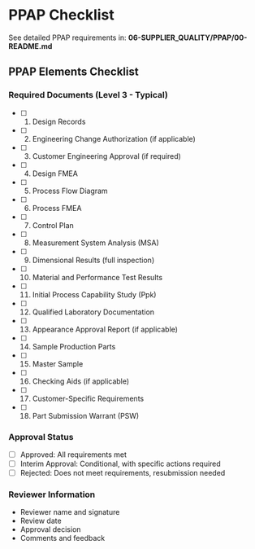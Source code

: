 # PPAP Checklist

See detailed PPAP requirements in:
**06-SUPPLIER_QUALITY/PPAP/00-README.md**

## PPAP Elements Checklist

### Required Documents (Level 3 - Typical)
- [ ] 1. Design Records
- [ ] 2. Engineering Change Authorization (if applicable)
- [ ] 3. Customer Engineering Approval (if required)
- [ ] 4. Design FMEA
- [ ] 5. Process Flow Diagram
- [ ] 6. Process FMEA
- [ ] 7. Control Plan
- [ ] 8. Measurement System Analysis (MSA)
- [ ] 9. Dimensional Results (full inspection)
- [ ] 10. Material and Performance Test Results
- [ ] 11. Initial Process Capability Study (Ppk)
- [ ] 12. Qualified Laboratory Documentation
- [ ] 13. Appearance Approval Report (if applicable)
- [ ] 14. Sample Production Parts
- [ ] 15. Master Sample
- [ ] 16. Checking Aids (if applicable)
- [ ] 17. Customer-Specific Requirements
- [ ] 18. Part Submission Warrant (PSW)

### Approval Status
- [ ] Approved: All requirements met
- [ ] Interim Approval: Conditional, with specific actions required
- [ ] Rejected: Does not meet requirements, resubmission needed

### Reviewer Information
- Reviewer name and signature
- Review date
- Approval decision
- Comments and feedback
